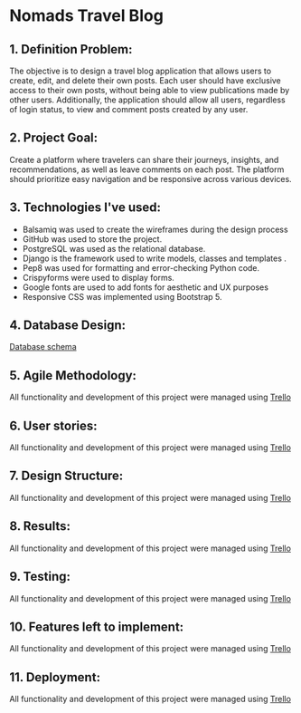 
# Nomads Travel Blog

## 1. Definition Problem:

The objective is to design a travel blog application that allows users to create, edit, and delete their own posts. Each user should have exclusive access to their own posts, without being able to view publications made by other users. Additionally, the application should allow all users, regardless of login status, to view and comment posts created by any user.

## 2. Project Goal:
Create a platform where travelers can share their journeys, insights, and recommendations, as well as leave comments on each post. The platform should prioritize easy navigation and be responsive across various devices.

## 3. Technologies I've used:
- Balsamiq was used to create the wireframes during the design process
- GitHub was used to store the project.
- PostgreSQL was used as the relational database.
- Django is the framework used to write models, classes and templates .
- Pep8 was used for formatting and error-checking Python code.
- Crispyforms were used to display forms.
- Google fonts are used to add fonts for aesthetic and UX purposes
- Responsive CSS was implemented using Bootstrap 5.

## 4. Database Design:
[Database schema](https://github.com/julifmontoya/django-blog-temp/blob/master/doc/3_DB_Schema.jpg)

## 5. Agile Methodology:
All functionality and development of this project were managed using [Trello](https://github.com/julifmontoya/django-blog-temp/blob/master/doc/5_Trello.JPG)

## 6. User stories:
All functionality and development of this project were managed using [Trello](https://github.com/julifmontoya/django-blog-temp/blob/master/doc/5_Trello.JPG)

## 7. Design Structure:
All functionality and development of this project were managed using [Trello](https://github.com/julifmontoya/django-blog-temp/blob/master/doc/5_Trello.JPG)

## 8. Results:
All functionality and development of this project were managed using [Trello](https://github.com/julifmontoya/django-blog-temp/blob/master/doc/5_Trello.JPG)

## 9. Testing:
All functionality and development of this project were managed using [Trello](https://github.com/julifmontoya/django-blog-temp/blob/master/doc/5_Trello.JPG)

## 10. Features left to implement:
All functionality and development of this project were managed using [Trello](https://github.com/julifmontoya/django-blog-temp/blob/master/doc/5_Trello.JPG)

## 11. Deployment:
All functionality and development of this project were managed using [Trello](https://github.com/julifmontoya/django-blog-temp/blob/master/doc/5_Trello.JPG)